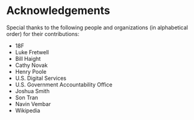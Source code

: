 # Acknowledgements

Special thanks to the following people and organizations (in alphabetical order) for their contributions:

* 18F
* Luke Fretwell
* Bill Haight
* Cathy Novak
* Henry Poole
* U.S. Digital Services
* U.S. Government Accountability Office
* Joshua Smith
* Son Tran
* Navin Vembar
* Wikipedia